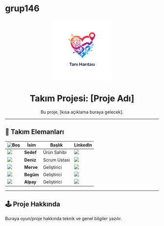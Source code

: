 # grup146

<!-- LOGO -->
<p align="center">
  <img src="./assets/logo.png" alt="Proje Logosu" width="200"/>
</p>

<!-- PROJE BAŞLIĞI -->
<h1 align="center">Takım Projesi: [Proje Adı]</h1>

<p align="center">Bu proje, [kısa açıklama buraya gelecek].</p>

---

## 👥 Takım Elemanları

| ![Boş](https://via.placeholder.com/1) | **İsim** | **Başlık** | **LinkedIn** |
|---|---|---|---|
| <img src="./assets/sedef.jpg" width="100"/> | **Sedef** | Ürün Sahibi | <a href="https://www.linkedin.com/in/sedef-linkedin" target="_blank"><img src="https://cdn.jsdelivr.net/gh/devicons/devicon/icons/linkedin/linkedin-original.svg" width="30"/></a> |
| <img src="./assets/deniz.jpg" width="100"/> | **Deniz** | Scrum Ustası | <a href="https://www.linkedin.com/in/deniz-linkedin" target="_blank"><img src="https://cdn.jsdelivr.net/gh/devicons/devicon/icons/linkedin/linkedin-original.svg" width="30"/></a> |
| <img src="./assets/merve.jpg" width="100"/> | **Merve** | Geliştirici | <a href="https://www.linkedin.com/in/merve-linkedin" target="_blank"><img src="https://cdn.jsdelivr.net/gh/devicons/devicon/icons/linkedin/linkedin-original.svg" width="30"/></a> |
| <img src="./assets/begum.jpg" width="100"/> | **Begüm** | Geliştirici | <a href="https://www.linkedin.com/in/begum-linkedin" target="_blank"><img src="https://cdn.jsdelivr.net/gh/devicons/devicon/icons/linkedin/linkedin-original.svg" width="30"/></a> |
| <img src="./assets/alpay.jpg" width="100"/> | **Alpay** | Geliştirici | <a href="https://www.linkedin.com/in/alpay-linkedin" target="_blank"><img src="https://cdn.jsdelivr.net/gh/devicons/devicon/icons/linkedin/linkedin-original.svg" width="30"/></a> |

---

## 🕹️ Proje Hakkında

Buraya oyun/proje hakkında teknik ve genel bilgiler yazılır.



